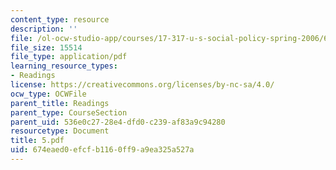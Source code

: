 ```yaml
---
content_type: resource
description: ''
file: /ol-ocw-studio-app/courses/17-317-u-s-social-policy-spring-2006/674eaed0efcfb1160ff9a9ea325a527a_5.pdf
file_size: 15514
file_type: application/pdf
learning_resource_types:
- Readings
license: https://creativecommons.org/licenses/by-nc-sa/4.0/
ocw_type: OCWFile
parent_title: Readings
parent_type: CourseSection
parent_uid: 536e0c27-28e4-dfd0-c239-af83a9c94280
resourcetype: Document
title: 5.pdf
uid: 674eaed0-efcf-b116-0ff9-a9ea325a527a
---
```

